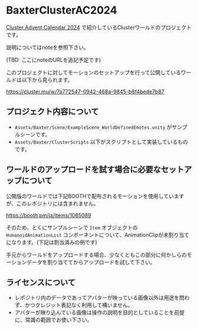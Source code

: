 # BaxterClusterAC2024

[Cluster Advent Calendar 2024](https://qiita.com/advent-calendar/2024/cluster) で紹介しているClusterワールドのプロジェクトです。

説明についてはnoteを参照下さい。

(TBD: ここにnoteのURLを追記予定です)

このプロジェクトに対してモーションのセットアップを行って公開しているワールドは以下から見られます。

https://cluster.mu/w/7a772547-0942-468a-9845-b8f4bede7b87

## プロジェクト内容について

- `Assets/Baxter/Scene/ExampleScene_WorldDefinedEmotes.unity` がサンプルシーンです。
- `Assets/Baxter/ClusterScripts` 以下がスクリプトとして実装しているものです。

## ワールドのアップロードを試す場合に必要なセットアップについて

公開版のワールドでは下記BOOTHで配布されるモーションを使用していますが、このレポジトリには含まれません。

https://booth.pm/ja/items/1065089

そのため、とくにサンプルシーンで `Item` オブジェクトの `HumanoidAnimationList` コンポーネントについて、AnimationClipが未割り当てになります。(下記は割当済みの例です)



手元からワールドをアップロードする場合、少なくともこの部分に何かしらのモーションデータを割り当ててからアップロードを試して下さい。

## ライセンスについて

- レポジトリ内のデータであってアバターが映っている画像以外は用途を問わず、かつクレジット表記なく利用して構いません。
- アバターが映り込んでいる画像は操作の説明を目的としていることを前提に、常識の範囲でお使い下さい。
